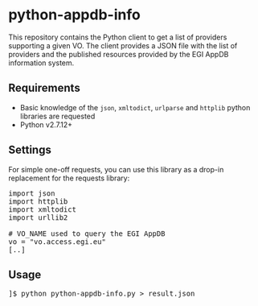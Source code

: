 # python-appdb-info
This repository contains the Python client to get a list of providers supporting a given VO. The client provides a JSON file with the list of providers and the published resources provided by the EGI AppDB information system. 

## Requirements

* Basic knowledge of the `json`, `xmltodict`, `urlparse` and `httplib` python libraries are requested
* Python v2.7.12+

## Settings

For simple one-off requests, you can use this library as a drop-in replacement for the requests library:

<pre>
import json
import httplib
import xmltodict
import urllib2

# VO_NAME used to query the EGI AppDB
vo = "vo.access.egi.eu"
[..]
</pre>

## Usage

<pre>
]$ python python-appdb-info.py > result.json
</pre>
